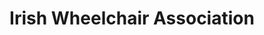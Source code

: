 ---
title: "Irish Wheelchair Association"
url: /enniscorthy/irish-wheelchair-association/
shop: charity
---